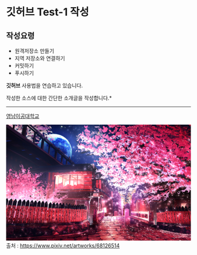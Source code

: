 # 깃허브 Test-1 작성
## 작성요령

- 원격저장소 만들기
- 지역 저장소와 연결하기
- 커밋하기
- 푸시하기

**깃허브** 사용법을 연습하고 있습니다.


작성한 소스에 대한 간단한 소개글을 작성합니다.*


---
[영남이공대학교](http://www.ync.ac.kr)

![프로필이미지](./68126514_p0_master1200.jpg)
출처 : https://www.pixiv.net/artworks/68126514
